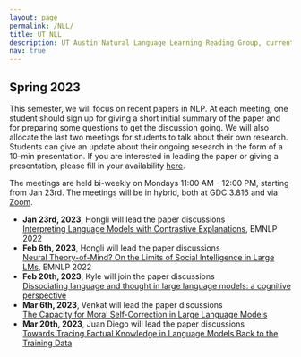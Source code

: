 ```yaml
---
layout: page
permalink: /NLL/
title: UT NLL
description: UT Austin Natural Language Learning Reading Group, currently supervised by Professor <a href="https://www.cs.utexas.edu/~mooney/">Raymond Mooney</a>
nav: true
---
```


<h2>Spring 2023</h2>
This semester, we will focus on recent papers in NLP. At each meeting, one student should sign up for giving a short initial summary of the paper and for preparing some questions to get the discussion going. We will also allocate the last two meetings for students to talk about their own research. Students can give an update about their ongoing research in the form of a 10-min presentation. If you are interested in leading the paper or giving a presentation, please fill in your availability <a href="https://docs.google.com/spreadsheets/d/17y7wGwBkSCq4ZCLCYVTyCmM2m_zGGA6eGmTNPUc6UM4/edit?usp=sharing">here</a>.

The meetings are held bi-weekly on Mondays 11:00 AM - 12:00 PM, starting from Jan 23rd. The meetings will be in hybrid, both at GDC 3.816 and via <a href="https://utexas.zoom.us/j/2413159498">Zoom</a>.

<ul>
   <li><b>Jan 23rd, 2023</b>, Hongli will lead the paper discussions</li>
   <a href="https://aclanthology.org/2022.emnlp-main.14/">Interpreting Language Models with Contrastive Explanations</a>, EMNLP 2022

   <li><b>Feb 6th, 2023</b>, Hongli will lead the paper discussions</li>
   <a href="https://aclanthology.org/2022.emnlp-main.248/">Neural Theory-of-Mind? On the Limits of Social Intelligence in Large LMs</a>, EMNLP 2022

   <li><b>Feb 20th, 2023</b>, Kyle will join the paper discussions</li>
   <a href="https://arxiv.org/abs/2301.06627">Dissociating language and thought in large language models: a cognitive perspective</a>

   <li><b>Mar 6th, 2023</b>, Venkat will lead the paper discussions</li>
   <a href="https://arxiv.org/abs/2302.07459">The Capacity for Moral Self-Correction in Large Language Models</a>

   <li><b>Mar 20th, 2023</b>, Juan Diego will lead the paper discussions</li>
   <a href="https://arxiv.org/pdf/2205.11482">Towards Tracing Factual Knowledge in Language Models Back to the Training Data</a>
</ul>